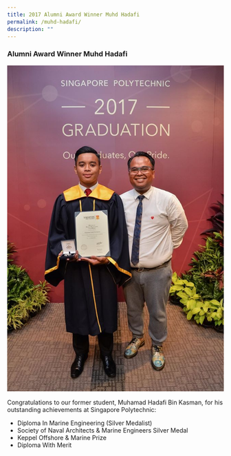 ```yaml
---
title: 2017 Alumni Award Winner Muhd Hadafi
permalink: /muhd-hadafi/
description: ""
---
```

### Alumni Award Winner Muhd Hadafi

![](/images/SP-Graduation_-MUHAMMAD-HADAFI-BIN-KASMAN.jpg)

Congratulations to our former student, Muhamad Hadafi Bin Kasman, for his outstanding achievements at Singapore Polytechnic:

*   Diploma In Marine Engineering (Silver Medalist)
*   Society of Naval Architects & Marine Engineers Silver Medal
*   Keppel Offshore & Marine Prize
*   Diploma With Merit
